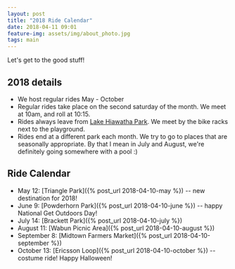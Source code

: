 ```yaml
---
layout: post
title: "2018 Ride Calendar"
date: 2018-04-11 09:01
feature-img: assets/img/about_photo.jpg
tags: main
---
```

Let's get to the good stuff!

## 2018 details
* We host regular rides May - October
* Regular rides take place on the second saturday of the month. We meet at 10am, and roll at 10:15.
* Rides always leave from [Lake Hiawatha Park](https://www.minneapolisparks.org/parks__destinations/parks__lakes/lake_hiawatha_park/). We meet by the bike racks next to the playground.
* Rides end at a different park each month. We try to go to places that are seasonally appropriate. By that I mean in July and August, we're definitely going somewhere with a pool :)

## Ride Calendar
* May 12: [Triangle Park]({% post_url 2018-04-10-may %}) -- new destination for 2018!
* June 9: [Powderhorn Park]({% post_url 2018-04-10-june %}) -- happy National Get Outdoors Day!
* July 14: [Brackett Park]({% post_url 2018-04-10-july %})
* August 11: [Wabun Picnic Area]({% post_url 2018-04-10-august %})
* September 8: [Midtown Farmers Market]({% post_url 2018-04-10-september %})
* October 13: [Ericsson Loop]({% post_url 2018-04-10-october %}) -- costume ride! Happy Halloween!
